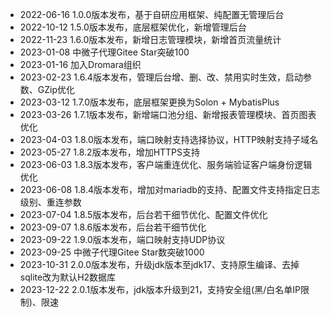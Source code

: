 - 2022-06-16 1.0.0版本发布，基于自研应用框架、纯配置无管理后台
- 2022-10-12 1.5.0版本发布，底层框架优化，新增管理后台
- 2022-11-23 1.6.0版本发布，新增日志管理模块，新增首页流量统计
- 2023-01-08 中微子代理Gitee Star突破100
- 2023-01-16 加入Dromara组织
- 2023-02-23 1.6.4版本发布，管理后台增、删、改、禁用实时生效，启动参数、GZip优化
- 2023-03-12 1.7.0版本发布，底层框架更换为Solon + MybatisPlus
- 2023-03-26 1.7.1版本发布，新增端口池分组、新增报表管理模块、首页图表优化
- 2023-04-03 1.8.0版本发布，端口映射支持选择协议，HTTP映射支持子域名
- 2023-05-27 1.8.2版本发布，增加HTTPS支持
- 2023-06-03 1.8.3版本发布，客户端重连优化、服务端验证客户端身份逻辑优化
- 2023-06-08 1.8.4版本发布，增加对mariadb的支持、配置文件支持指定日志级别、重连参数
- 2023-07-04 1.8.5版本发布，后台若干细节优化、配置文件优化
- 2023-09-07 1.8.6版本发布，后台若干细节优化
- 2023-09-22 1.9.0版本发布，端口映射支持UDP协议
- 2023-09-25 中微子代理Gitee Star数突破1000
- 2023-10-31 2.0.0版本发布，升级jdk版本至jdk17、支持原生编译、去掉sqlite改为默认H2数据库
- 2023-12-22 2.0.1版本发布，jdk版本升级到21，支持安全组(黑/白名单IP限制)、限速
